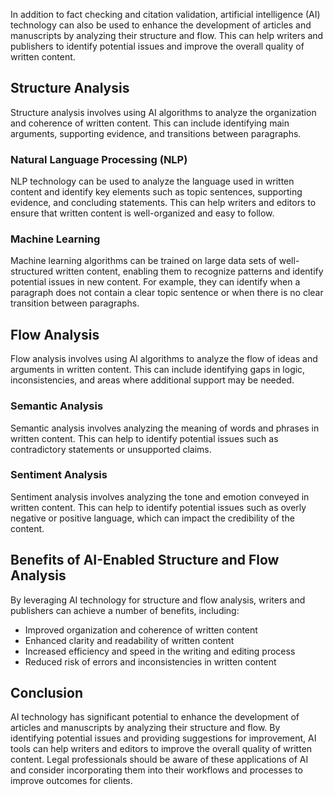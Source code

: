 
In addition to fact checking and citation validation, artificial intelligence (AI) technology can also be used to enhance the development of articles and manuscripts by analyzing their structure and flow. This can help writers and publishers to identify potential issues and improve the overall quality of written content.

Structure Analysis
------------------

Structure analysis involves using AI algorithms to analyze the organization and coherence of written content. This can include identifying main arguments, supporting evidence, and transitions between paragraphs.

### Natural Language Processing (NLP)

NLP technology can be used to analyze the language used in written content and identify key elements such as topic sentences, supporting evidence, and concluding statements. This can help writers and editors to ensure that written content is well-organized and easy to follow.

### Machine Learning

Machine learning algorithms can be trained on large data sets of well-structured written content, enabling them to recognize patterns and identify potential issues in new content. For example, they can identify when a paragraph does not contain a clear topic sentence or when there is no clear transition between paragraphs.

Flow Analysis
-------------

Flow analysis involves using AI algorithms to analyze the flow of ideas and arguments in written content. This can include identifying gaps in logic, inconsistencies, and areas where additional support may be needed.

### Semantic Analysis

Semantic analysis involves analyzing the meaning of words and phrases in written content. This can help to identify potential issues such as contradictory statements or unsupported claims.

### Sentiment Analysis

Sentiment analysis involves analyzing the tone and emotion conveyed in written content. This can help to identify potential issues such as overly negative or positive language, which can impact the credibility of the content.

Benefits of AI-Enabled Structure and Flow Analysis
--------------------------------------------------

By leveraging AI technology for structure and flow analysis, writers and publishers can achieve a number of benefits, including:

* Improved organization and coherence of written content
* Enhanced clarity and readability of written content
* Increased efficiency and speed in the writing and editing process
* Reduced risk of errors and inconsistencies in written content

Conclusion
----------

AI technology has significant potential to enhance the development of articles and manuscripts by analyzing their structure and flow. By identifying potential issues and providing suggestions for improvement, AI tools can help writers and editors to improve the overall quality of written content. Legal professionals should be aware of these applications of AI and consider incorporating them into their workflows and processes to improve outcomes for clients.
